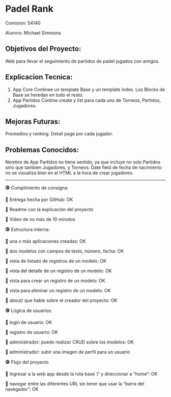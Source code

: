 # Padel Rank

Comision: 54140

Alumno: Michael Simmons

## Objetivos del Proyecto:
Web para llevar el seguimiento de partidos de padel jugados con amigos.

## Explicacion Tecnica:
1. App Core
Continee un template Base y un template index. Los Blocks de Base se heredan en todo el resto. 
2. App Partidos
Contine create y list para cada uno de Torneos, Partidos, Jugadores.

## Mejoras Futuras:
Promedios y ranking.
Detail page por cada jugador.

## Problemas Conocidos:
Nombre de App Partidos no tiene sentido, ya que incluye no solo Partidos sino que tambien Jugadores, y Torneos.
Date field de fecha de nacimiento no se visualiza bien en el HTML a la hora de crear jugadores.





-----------------------------

🕵️ Cumplimiento de consigna:

💫 Entrega hecha por GitHub: OK

💫 Readme con la explicación del proyecto

💫 Video de no más de 10 minutos

🕵️ Estructura interna:

💫 una o más aplicaciones creadas: OK

💫 dos modelos con campos de texto, número, fecha: OK

💫 vista de listado de registros de un modelo: OK

💫 vista del detalle de un registro de un modelo: OK

💫 vista para crear un registro de un modelo: OK

💫 vista para eliminar un registro de un modelo: OK

💫 about/ que hable sobre el creador del proyecto: OK

🕵️ Lógica de usuarios:

💫 login de usuario: OK

💫 registro de usuario: OK

💫 administrador: puede realizar CRUD sobre los modelos: OK

💫 administrador: subir una imagen de perfil para un usuario

🕵️ Flujo del proyecto

💫 Ingresar a la web app desde la ruta base ‘/’ y direccionar a “home”: OK

💫 navegar entre las diferentes URL sin tener que usar la “barra del navegador”: OK